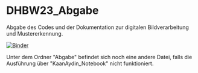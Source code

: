 # DHBW23_Abgabe
Abgabe des Codes und der Dokumentation zur digitalen Bildverarbeitung und Mustererkennung.

[![Binder](https://mybinder.org/badge_logo.svg)](https://mybinder.org/v2/gh/KaanAyd/DHBW23_Abgabe/main?labpath=KaanAydin_Notebook.ipynb)

Unter dem Ordner "Abgabe" befindet sich noch eine andere Datei, falls die Ausführung über "KaanAydin_Notebook" nicht funktioniert.
